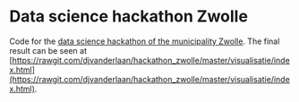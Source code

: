 # Data science hackathon Zwolle

Code for the [data science hackathon of the municipality Zwolle](http://www.zwolleinnoveert.eu/). The final result can be seen at [https://rawgit.com/djvanderlaan/hackathon_zwolle/master/visualisatie/index.html](https://rawgit.com/djvanderlaan/hackathon_zwolle/master/visualisatie/index.html).
